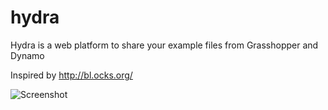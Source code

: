 # hydra
Hydra is a web platform to share your example files from Grasshopper and Dynamo

Inspired by http://bl.ocks.org/

![Screenshot](https://github.com/HydraShare/hydra/raw/installation/Imgs/Concept_Chart.jpg)
